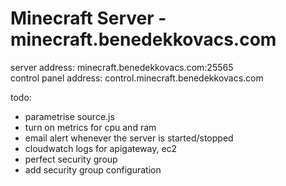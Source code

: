 # Minecraft Server - minecraft.benedekkovacs.com

server address: minecraft.benedekkovacs.com:25565  
control panel address: control.minecraft.benedekkovacs.com

todo:

-   parametrise source.js
-   turn on metrics for cpu and ram
-   email alert whenever the server is started/stopped
-   cloudwatch logs for apigateway, ec2
-   perfect security group
-   add security group configuration
